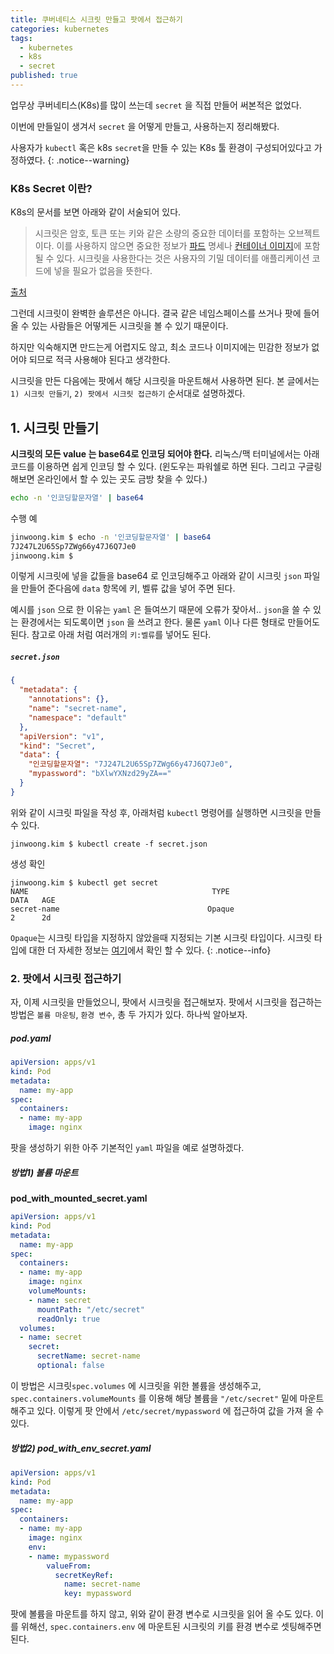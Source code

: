 ```yaml
---
title: 쿠버네티스 시크릿 만들고 팟에서 접근하기
categories: kubernetes
tags:
  - kubernetes
  - k8s
  - secret
published: true
---
```



업무상 쿠버네티스(K8s)를 많이 쓰는데 `secret` 을 직접 만들어 써본적은 없었다.

이번에 만들일이 생겨서 `secret` 을 어떻게 만들고, 사용하는지 정리해봤다.

사용자가 `kubectl` 혹은 k8s `secret`을 만들 수 있는 K8s 툴 환경이 구성되어있다고 가정하였다.
{: .notice--warning}

### K8s Secret 이란?
K8s의 문서를 보면 아래와 같이 서술되어 있다.

>시크릿은 암호, 토큰 또는 키와 같은 소량의 중요한 데이터를 포함하는 오브젝트이다. 이를 사용하지 않으면 중요한 정보가 [파드](https://kubernetes.io/ko/docs/concepts/workloads/pods/) 명세나 [컨테이너 이미지](https://kubernetes.io/ko/docs/reference/glossary/?all=true#term-image)에 포함될 수 있다. 시크릿을 사용한다는 것은 사용자의 기밀 데이터를 애플리케이션 코드에 넣을 필요가 없음을 뜻한다.

[출처](https://kubernetes.io/ko/docs/concepts/configuration/secret/)

그런데 시크릿이 완벽한 솔루션은 아니다. 결국 같은 네임스페이스를 쓰거나 팟에 들어올 수 있는 사람들은 어떻게든 시크릿을 볼 수 있기 때문이다.

하지만 익숙해지면 만드는게 어렵지도 않고, 최소 코드나 이미지에는 민감한 정보가 없어야 되므로 적극 사용해야 된다고 생각한다.

시크릿을 만든 다음에는 팟에서 해당 시크릿을 마운트해서 사용하면 된다. 본 글에서는 `1) 시크릿 만들기`, `2) 팟에서 시크릿 접근하기` 순서대로 설명하겠다.


## 1. 시크릿 만들기


**시크릿의 모든 value 는 base64로 인코딩 되어야 한다.** 리눅스/맥 터미널에서는 아래 코드를 이용하면 쉽게 인코딩 할 수 있다. (윈도우는 파워쉘로 하면 된다. 그리고 구글링 해보면 온라인에서 할 수 있는 곳도 금방 찾을 수 있다.)


```bash
echo -n '인코딩할문자열' | base64
```

수행 예

```bash
jinwoong.kim $ echo -n '인코딩할문자열' | base64
7J247L2U65Sp7ZWg66y47J6Q7Je0
jinwoong.kim $
```

이렇게 시크릿에 넣을 값들을 base64 로 인코딩해주고 아래와 같이 시크릿 `json` 파일을 만들어 준다음에 `data` 항목에 키, 벨류 값을 넣어 주면 된다.

예시를 `json` 으로 한 이유는 `yaml` 은 들여쓰기 때문에 오류가 잦아서.. `json`을 쓸 수 있는 환경에서는 되도록이면  `json` 을 쓰려고 한다. 물론 `yaml` 이나 다른 형태로 만들어도 된다. 참고로 아래 처럼 여러개의 `키:벨류`를 넣어도 된다.


##### `secret.json`
```json
{
  "metadata": {
    "annotations": {},
    "name": "secret-name",
    "namespace": "default"
  },
  "apiVersion": "v1",
  "kind": "Secret",
  "data": {
    "인코딩할문자열": "7J247L2U65Sp7ZWg66y47J6Q7Je0",
    "mypassword": "bXlwYXNzd29yZA=="
  }
}
```

위와 같이 시크릿 파일을 작성 후, 아래처럼 `kubectl` 명령어를 실행하면 시크릿을 만들 수 있다.

```
jinwoong.kim $ kubectl create -f secret.json
```

생성 확인
```
jinwoong.kim $ kubectl get secret
NAME                                         TYPE                                  DATA   AGE
secret-name                                 Opaque                                2      2d
```

`Opaque`는 시크릿 타입을 지정하지 않았을때 지정되는 기본 시크릿 타입이다. 시크릿 타입에 대한 더 자세한 정보는 [여기](https://kubernetes.io/ko/docs/concepts/configuration/secret/#secret-types)에서 확인 할 수 있다.
{: .notice--info}

### 2. 팟에서 시크릿 접근하기

자, 이제 시크릿을 만들었으니, 팟에서 시크릿을 접근해보자. 팟에서 시크릿을 접근하는 방법은 `볼륨 마운팅`, `환경 변수`, 총 두 가지가 있다. 하나씩 알아보자.
##### pod.yaml
```yaml
apiVersion: apps/v1
kind: Pod
metadata:
  name: my-app
spec:
  containers:
  - name: my-app
    image: nginx
```

팟을 생성하기 위한 아주 기본적인 `yaml` 파일을 예로 설명하겠다.

##### 방법1) 볼륨 마운트
**pod_with_mounted_secret.yaml**
```yaml
apiVersion: apps/v1
kind: Pod
metadata:
  name: my-app
spec:
  containers:
  - name: my-app
    image: nginx
    volumeMounts:
    - name: secret
      mountPath: "/etc/secret"
      readOnly: true
  volumes:
  - name: secret
    secret:
      secretName: secret-name
      optional: false
```

이 방법은 시크릿`spec.volumes` 에 시크릿을 위한 볼륨을 생성해주고, `spec.containers.volumeMounts` 를 이용해 해당 볼륨을  `"/etc/secret"` 밑에 마운트 해주고 있다. 이렇게 팟 안에서 `/etc/secret/mypassword` 에 접근하여 값을 가져 올 수 있다.

##### 방법2) pod_with_env_secret.yaml
```yaml
apiVersion: apps/v1
kind: Pod
metadata:
  name: my-app
spec:
  containers:
  - name: my-app
    image: nginx
    env:
    - name: mypassword
        valueFrom:
          secretKeyRef:
            name: secret-name
            key: mypassword

```

팟에 볼륨을 마운트를 하지 않고, 위와 같이 환경 변수로 시크릿을 읽어 올 수도 있다. 이를 위해선, `spec.containers.env` 에 마운트된 시크릿의 키를 환경 변수로 셋팅해주면 된다.
